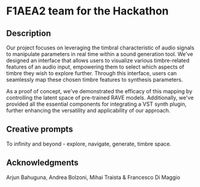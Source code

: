 # F1AEA2 team for the Hackathon

## Description

Our project focuses on leveraging the timbral characteristic of audio signals to manipulate parameters in real time within a sound generation tool. We've designed an interface that allows users to visualize various timbre-related features of an audio input, empowering them to select which aspects of timbre they wish to explore further. Through this interface, users can seamlessly map these chosen timbre features to synthesis parameters. 

As a proof of concept, we've demonstrated the efficacy of this mapping by controlling the latent space of pre-trained RAVE models. Additionally, we've provided all the essential components for integrating a VST synth plugin, further enhancing the versatility and applicability of our approach.

## Creative prompts
To infinity and beyond - explore, navigate, generate, timbre space.

## Acknowledgments 
Arjun Bahuguna, Andrea Bolzoni, Mihai Traista & Francesco Di Maggio